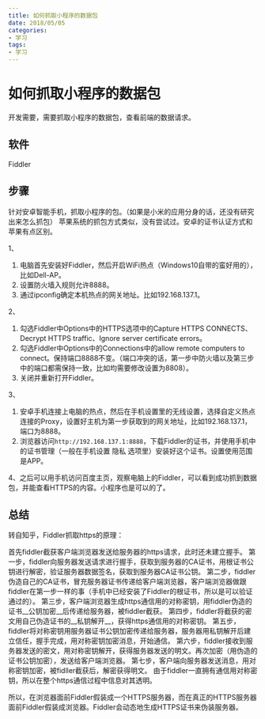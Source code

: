 ```yaml
---
title: 如何抓取小程序的数据包
date: 2018/05/05
categories:
- 学习
tags:
- 学习
---
```


如何抓取小程序的数据包
==============
开发需要，需要抓取小程序的数据包，查看前端的数据请求。

## 软件
Fiddler

## 步骤

针对安卓智能手机，抓取小程序的包。（如果是小米的应用分身的话，还没有研究出来怎么抓包）
苹果系统的抓包方式类似，没有尝试过。安卓的证书认证方式和苹果有点区别。

1、
1) 电脑首先安装好Fiddler，然后开启WiFi热点（Windows10自带的蛮好用的），比如Dell-AP。
2) 设置防火墙入规则允许8888。
3) 通过ipconfig确定本机热点的网关地址。比如192.168.137.1。

2、
1) 勾选Fiddler中Options中的HTTPS选项中的Capture HTTPS CONNECTS、Decrypt HTTPS traffic、Ignore server certificate errors。
2) 勾选Fiddler中Options中的Connections中的allow remote computers to connect。保持端口8888不变。（端口冲突的话，第一步中防火墙以及第三步中的端口都需保持一致，比如均需要修改设置为8808）。
3) 关闭并重新打开Fiddler。

3、
1) 安卓手机连接上电脑的热点，然后在手机设置里的无线设置，选择自定义热点连接的Proxy，设置好主机为第一步获取到的网关地址，比如192.168.137.1，端口为8888。
2) 浏览器访问```http://192.168.137.1:8888```，下载Fiddler的证书，并使用手机中的证书管理（一般在手机设置 隐私 选项里）安装好这个证书。设置使用范围是APP。

4、之后可以用手机访问百度主页，观察电脑上的Fiddler，可以看到成功抓到数据包，并能查看HTTPS的内容。小程序也是可以的了。

## 总结

转自知乎，Fiddler抓取https的原理：

首先fiddler截获客户端浏览器发送给服务器的https请求，此时还未建立握手。
第一步，fiddler向服务器发送请求进行握手，获取到服务器的CA证书，用根证书公钥进行解密，验证服务器数据签名，获取到服务器CA证书公钥。
第二步，fiddler伪造自己的CA证书，冒充服务器证书传递给客户端浏览器，客户端浏览器做跟fiddler在第一步一样的事（手机中已经安装了Fiddler的根证书，所以是可以验证通过的）。
第三步，客户端浏览器生成https通信用的对称密钥，用fiddler伪造的证书__公钥加密__后传递给服务器，被fiddler截获。
第四步，fiddler将截获的密文用自己伪造证书的__私钥解开__，获得https通信用的对称密钥。
第五步，fiddler将对称密钥用服务器证书公钥加密传递给服务器，服务器用私钥解开后建立信任，握手完成，用对称密钥加密消息，开始通信。
第六步，fiddler接收到服务器发送的密文，用对称密钥解开，获得服务器发送的明文。再次加密（用伪造的证书公钥加密），发送给客户端浏览器。
第七步，客户端向服务器发送消息，用对称密钥加密，被fidller截获后，解密获得明文。
由于fiddler一直拥有通信用对称密钥，所以在整个https通信过程中信息对其透明。

所以，在浏览器面前Fiddler假装成一个HTTPS服务器，而在真正的HTTPS服务器面前Fiddler假装成浏览器。Fiddler会动态地生成HTTPS证书来伪装服务器。